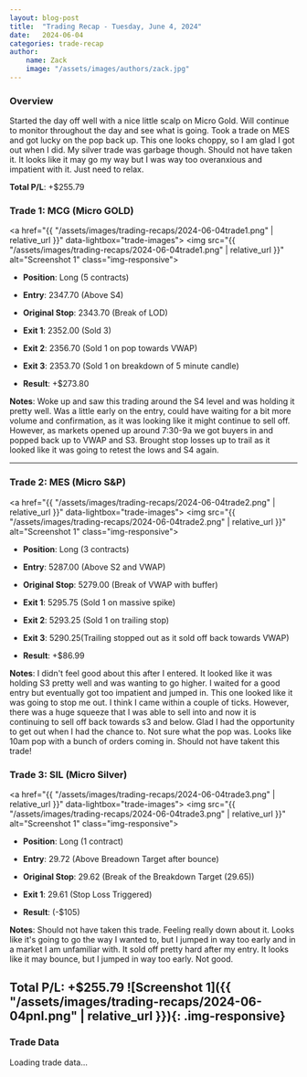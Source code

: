 ```yaml
---
layout: blog-post
title:  "Trading Recap - Tuesday, June 4, 2024"
date:   2024-06-04
categories: trade-recap
author:
    name: Zack
    image: "/assets/images/authors/zack.jpg"
---
```

### Overview

Started the day off well with a nice little scalp on Micro Gold. Will continue to monitor throughout the day and see what is going. Took a trade on MES and got lucky on the pop back up. This one looks choppy, so I am glad I got out when I did. My silver trade was garbage though. Should not have taken it. It looks like it may go my way but I was way too overanxious and impatient with it. Just need to relax. 


**Total P/L**: +$255.79


### Trade 1: MCG (Micro GOLD)
<a href="{{ "/assets/images/trading-recaps/2024-06-04trade1.png" | relative_url }}" data-lightbox="trade-images">
  <img src="{{ "/assets/images/trading-recaps/2024-06-04trade1.png" | relative_url }}" alt="Screenshot 1" class="img-responsive">
</a>
- **Position**: Long (5 contracts)
- **Entry**: 2347.70 (Above S4)
- **Original Stop**: 2343.70 (Break of LOD)
- **Exit 1**: 2352.00 (Sold 3)
- **Exit 2**: 2356.70 (Sold 1 on pop towards VWAP)
- **Exit 3**: 2353.70 (Sold 1 on breakdown of 5 minute candle)


- **Result**: +$273.80

**Notes**: Woke up and saw this trading around the S4 level and was holding it pretty well. Was a little early on the entry, could have waiting for a bit more volume and confirmation, as it was looking like it might continue to sell off. However, as markets opened up around 7:30-9a we got buyers in and popped back up to VWAP and S3. Brought stop losses up to trail as it looked like it was going to retest the lows and S4 again. 




---

### Trade 2: MES (Micro S&P)
<a href="{{ "/assets/images/trading-recaps/2024-06-04trade2.png" | relative_url }}" data-lightbox="trade-images">
  <img src="{{ "/assets/images/trading-recaps/2024-06-04trade2.png" | relative_url }}" alt="Screenshot 1" class="img-responsive">
</a>
- **Position**: Long (3 contracts)
- **Entry**: 5287.00 (Above S2 and VWAP)
- **Original Stop**: 5279.00 (Break of VWAP with buffer)
- **Exit 1**: 5295.75 (Sold 1 on massive spike)
- **Exit 2**: 5293.25 (Sold 1 on trailing stop)
- **Exit 3**: 5290.25(Trailing stopped out as it sold off back towards VWAP)


- **Result**: +$86.99

**Notes**: I didn't feel good about this after I entered. It looked like it was holding S3 pretty well and was wanting to go higher. I waited for a good entry but eventually got too impatient and jumped in. This one looked like it was going to stop me out. I think I came within a couple of ticks. However, there was a huge squeeze that I was able to sell into and now it is continuing to sell off back towards s3 and below. Glad I had the opportunity to get out when I had the chance to. Not sure what the pop was. Looks like 10am pop with a bunch of orders coming in. Should not have takent this trade! 


### Trade 3: SIL (Micro Silver)
<a href="{{ "/assets/images/trading-recaps/2024-06-04trade3.png" | relative_url }}" data-lightbox="trade-images">
  <img src="{{ "/assets/images/trading-recaps/2024-06-04trade3.png" | relative_url }}" alt="Screenshot 1" class="img-responsive">
</a>
- **Position**: Long (1 contract)
- **Entry**: 29.72 (Above Breadown Target after bounce)
- **Original Stop**: 29.62 (Break of the Breakdown Target (29.65))
- **Exit 1**: 29.61 (Stop Loss Triggered)

- **Result**: (-$105)

**Notes**: Should not have taken this trade. Feeling really down about it. Looks like it's going to go the way I wanted to, but I jumped in way too early and in a market I am unfamiliar with. It sold off pretty hard after my entry. It looks like it may bounce, but I jumped in way too early. Not good.




**Total P/L**: +$255.79
![Screenshot 1]({{ "/assets/images/trading-recaps/2024-06-04pnl.png" | relative_url }}){: .img-responsive}
---


### Trade Data

<div id="trade-table-placeholder">Loading trade data...</div>

<script>
  document.addEventListener("DOMContentLoaded", function() {
    const tradeDate = "2024-06-04";  // Replace with the date of the trades you want to display
    const apiEndpoint = "https://x6vqzeow7a.execute-api.us-east-1.amazonaws.com/default/get-trade-recaps";
    fetchTradeData(tradeDate, 'trade-table-placeholder', apiEndpoint);
  });
</script>
